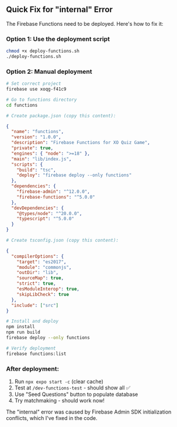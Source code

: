 ## Quick Fix for "internal" Error

The Firebase Functions need to be deployed. Here's how to fix it:

### Option 1: Use the deployment script
```bash
chmod +x deploy-functions.sh
./deploy-functions.sh
```

### Option 2: Manual deployment
```bash
# Set correct project
firebase use xoqg-f41c9

# Go to functions directory
cd functions

# Create package.json (copy this content):
```
```json
{
  "name": "functions",
  "version": "1.0.0",
  "description": "Firebase Functions for XO Quiz Game",
  "private": true,
  "engines": { "node": ">=18" },
  "main": "lib/index.js",
  "scripts": {
    "build": "tsc",
    "deploy": "firebase deploy --only functions"
  },
  "dependencies": {
    "firebase-admin": "^12.0.0",
    "firebase-functions": "^5.0.0"
  },
  "devDependencies": {
    "@types/node": "^20.0.0",
    "typescript": "^5.0.0"
  }
}
```

```bash
# Create tsconfig.json (copy this content):
```
```json
{
  "compilerOptions": {
    "target": "es2017",
    "module": "commonjs",
    "outDir": "lib",
    "sourceMap": true,
    "strict": true,
    "esModuleInterop": true,
    "skipLibCheck": true
  },
  "include": ["src"]
}
```

```bash
# Install and deploy
npm install
npm run build
firebase deploy --only functions

# Verify deployment
firebase functions:list
```

### After deployment:
1. Run `npx expo start -c` (clear cache)
2. Test at `/dev-functions-test` - should show all ✅
3. Use "Seed Questions" button to populate database
4. Try matchmaking - should work now!

The "internal" error was caused by Firebase Admin SDK initialization conflicts, which I've fixed in the code.